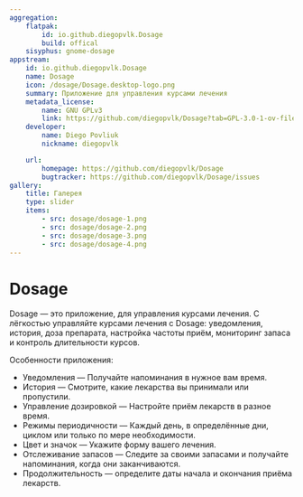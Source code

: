 ```yaml
---
aggregation:
    flatpak:
        id: io.github.diegopvlk.Dosage
        build: offical
    sisyphus: gnome-dosage
appstream:
    id: io.github.diegopvlk.Dosage
    name: Dosage
    icon: /dosage/Dosage.desktop-logo.png
    summary: Приложение для управления курсами лечения
    metadata_license:
        name: GNU GPLv3
        link: https://github.com/diegopvlk/Dosage?tab=GPL-3.0-1-ov-file
    developer:
        name: Diego Povliuk
        nickname: diegopvlk

    url:
        homepage: https://github.com/diegopvlk/Dosage
        bugtracker: https://github.com/diegopvlk/Dosage/issues
gallery:
    title: Галерея
    type: slider
    items:
        - src: dosage/dosage-1.png
        - src: dosage/dosage-2.png
        - src: dosage/dosage-3.png
        - src: dosage/dosage-4.png
---
```


# Dosage

Dosage — это приложение, для управления курсами лечения. С лёгкостью управляйте курсами лечения с Dosage: уведомления, история, доза препарата, настройка частоты приём, мониторинг запаса и контроль длительности курсов.

Особенности приложения:

-   Уведомления — Получайте напоминания в нужное вам время.
-   История — Смотрите, какие лекарства вы принимали или пропустили.
-   Управление дозировкой — Настройте приём лекарств в разное время.
-   Режимы периодичности — Каждый день, в определённые дни, циклом или только по мере необходимости.
-   Цвет и значок — Укажите форму вашего лечения.
-   Отслеживание запасов — Следите за своими запасами и получайте напоминания, когда они заканчиваются.
-   Продолжительность — определите даты начала и окончания приёма лекарств.

<AGWGallery />

<!--@include: @apps/_parts/install/content-repo.md-->
<!--@include: @apps/_parts/install/content-flatpak.md-->
